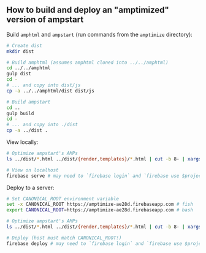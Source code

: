 ## How to build and deploy an "amptimized" version of ampstart

Build `amphtml` and `ampstart` (run commands from the `amptimize` directory):

```sh
# Create dist
mkdir dist

# Build amphtml (assumes amphtml cloned into ../../amphtml)
cd ../../amphtml
gulp dist
cd -
# ... and copy into dist/js
cp -a ../../amphtml/dist dist/js

# Build ampstart
cd ..
gulp build
cd -
# ... and copy into ./dist
cp -a ../dist .
```

View locally:

```sh
# Optimize ampstart's AMPs
ls ../dist/*.html ../dist/{render,templates}/*.html | cut -b 8- | xargs node index.js

# View on localhost
firebase serve # may need to `firebase login` and `firebase use $project` first
```

Deploy to a server:

```sh
# Set CANONICAL_ROOT environment variable
set -x CANONICAL_ROOT https://amptimize-ae28d.firebaseapp.com # fish
export CANONICAL_ROOT=https://amptimize-ae28d.firebaseapp.com # bash

# Optimize ampstart's AMPs
ls ../dist/*.html ../dist/{render,templates}/*.html | cut -b 8- | xargs node index.js

# Deploy (host must match CANONICAL_ROOT!)
firebase deploy # may need to `firebase login` and `firebase use $project` first
```
